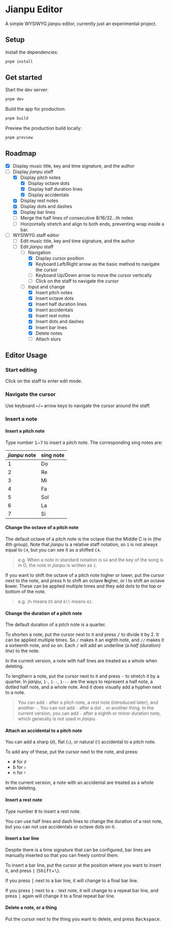 # Jianpu Editor

A simple WYSIWYG *jianpu* editor, currently just an experimental project.

## Setup

Install the dependencies:

```bash
pnpm install
```

## Get started

Start the dev server:

```bash
pnpm dev
```

Build the app for production:

```bash
pnpm build
```

Preview the production build locally:

```bash
pnpm preview
```

## Roadmap

- [x] Display music title, key and time signature, and the author
- [ ] Display *jianpu* staff
  - [x] Display pitch notes
    - [x] Display octave dots
    - [x] Display half duration lines
    - [x] Display accidentals
  - [x] Display rest notes
  - [x] Display dots and dashes
  - [x] Display bar lines
  - [ ] Merge the half lines of consecutive 8/16/32...th notes
  - [ ] Horizontally stretch and align to both ends, preventing wrap inside a bar.
- [ ] WYSIWYG staff editor
  - [ ] Edit music title, key and time signature, and the author
  - [ ] Edit *jianpu* staff
    - [ ] Navigation
      - [x] Display cursor position
      - [x] Keyboard Left/Right arrow as the basic method to navigate the cursor
      - [ ] Keyboard Up/Down arrow to move the cursor vertically
      - [ ] Click on the staff to navigate the cursor
    - [ ] Input and change
      - [x] Insert pitch notes
      - [x] Insert octave dots
      - [x] Insert half duration lines
      - [x] Insert accidentals
      - [x] Insert rest notes
      - [x] Insert dots and dashes
      - [x] Insert bar lines
      - [x] Delete notes
      - [ ] Attach slurs

## Editor Usage

### Start editing

Click on the staff to enter edit mode.

### Navigate the cursor

Use keyboard <kbd>←</kbd>/<kbd>→</kbd> arrow keys to navigate the cursor around the staff.

### Insert a note

#### Insert a pitch note

Type number <kbd>1</kbd>~<kbd>7</kbd> to insert a pitch note. The corresponding sing notes are:

| *jianpu* note | sing note |
| --- | --- |
| 1 | Do |
| 2 | Re |
| 3 | Mi |
| 4 | Fa |
| 5 | Sol |
| 6 | La |
| 7 | Si |

#### Change the octave of a pitch note

The default octave of a pitch note is the octave that the Middle C is in (the 4th group). Note that *jianpu* is a relative staff notation, so `1` is not always equal to `C4`, but you can see it as a shifted `C4`.

> e.g. When a note in standard notation is `G4` and the key of the song is in G, the note in *jianpu* is written as `1`.

If you want to shift the octave of a pitch note higher or lower, put the cursor next to the note, and press <kbd>h</kbd> to shift an octave **h**igher, or <hbd>l</kbd> to shift an octave **l**ower. These can be applied multiple times and they add dots to the top or bottom of the note.

> e.g. `2h` means `D5` and `6ll` means `A2`.

#### Change the duration of a pitch note

The default duration of a pitch note is a quarter.

To shorten a note, put the cursor next to it and press <kbd>/</kbd> to divide it by 2. It can be applied multiple times. So `/` makes it an eighth note, and `//` makes it a sixteenth note, and so on. Each `/` will add an underline (a *half (duration) line*) to the note.

In the current version, a note with half lines are treated as a whole when deleting.

To lengthern a note, put the cursor next to it and press <kbd>-</kbd> to stretch it by a quarter. In *jianpu*, `1-`, `1--`, `1---` are the ways to represent a half note, a dotted half note, and a whole note. And it does visually add a hyphen next to a note.

> You can add `-` after a pitch note, a rest note (introduced later), and another `-`. You can not add `-` after a dot `.` or another thing.
> In the current version, you can add `-` after a eighth or minor duration note, which generally is not used in *jianpu*.

#### Attach an accidental to a pitch note

You can add a sharp (♯), flat (♭), or natural (♮) accidental to a pitch note.

To add any of these, put the cursor next to the note, and press:

- <kbd>#</kbd> for ♯
- <kbd>b</kbd> for ♭
- <kbd>n</kbd> for ♮

In the current version, a note with an accidental are treated as a whole when deleting.

#### Insert a rest note

Type number <kbd>0</kbd> to insert a rest note.

You can use half lines and dash lines to change the duration of a rest note, but you can not use accidentals or octave dots on it.

#### Insert a bar line

Despite there is a time signature that can be configured, bar lines are manually inserted so that you can freely control them.

To insert a bar line, put the cursor at the position where you want to insert it, and press <kbd>|</kbd> (<kbd>Shift</kbd>+<kbd>\\</kbd>).

If you press <kbd>|</kbd> next to a bar line, it will change to a final bar line.

If you press <kbd>|</kbd> next to a `:` text note, it will change to a repeat bar line, and press <kbd>|</kbd> again will change it to a final repeat bar line.

#### Delete a note, or a thing

Put the cursor next to the thing you want to delete, and press <kbd>Backspace</kbd>.
